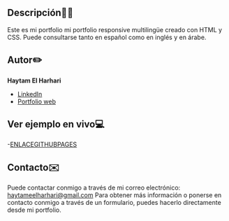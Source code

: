 ## Descripción✍🏻
Este es mi portfolio mi portfolio responsive multilingüe creado con HTML y CSS. Puede consultarse tanto en español como en inglés y en árabe.

## Autor✏️
**Haytam El Harhari**

*  [LinkedIn](https://www.linkedin.com/in/haytameel/)
*  [Portfolio web](https://haytameel.github.io/miportfolio/)

## Ver ejemplo en vivo💻
-[ENLACEGITHUBPAGES](ENLACEPROYECTO.COM)

## Contacto✉️
Puede contactar conmigo a través de mi correo electrónico: haytameelharhari@gmail.com
Para obtener más información o ponerse en contacto conmigo a través de un formulario, puedes hacerlo directamente desde mi portfolio.

